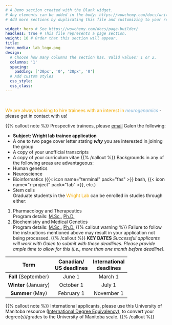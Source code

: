 ```yaml
---
# A Demo section created with the Blank widget.
# Any elements can be added in the body: https://wowchemy.com/docs/writing-markdown-latex/
# Add more sections by duplicating this file and customizing to your requirements.

widget: hero # See https://wowchemy.com/docs/page-builder/
headless: true # This file represents a page section.
weight: 10 # Order that this section will appear.
title:
hero_media: lab_logo.png
design:
  # Choose how many columns the section has. Valid values: 1 or 2.
  columns: '1'
  spacing:
    padding: ['20px', '0', '20px', '0']
  # Add custom styles
  css_style:
  css_class:
---
```


<br>

<span style="color:#F2A900">We are always looking to hire trainees with an interest in</span> <span style="color:#7BAFD4">*neurogenomics* </span>- please get in contact with us!

{{% callout note %}}
Prospective trainees, please [email](mailto:galen.wright@umanitoba.ca?subject=Wright%20Lab%20Trainee%20Application) Galen the following:
- **Subject: Wright lab trainee application**
- A one to two page cover letter stating ***why*** you are interested in joining the group 
- A copy of your unofficial transcripts
- A copy of your curriculum vitae 
{{% /callout %}}
Backgrounds in any of the following areas are advantageous:
 - Human genetics
 - Neuroscience
 - Bioinformatics ({{< icon name="terminal" pack="fas" >}} bash, {{< icon name="r-project" pack="fab" >}}, etc.)
 - Stem cells  
Graduate students in the <span style="color:#F2A900">Wright Lab</span> can be enrolled in studies through either:
1. Pharmacology and Therapeutics<br>Program details: [M.Sc.](https://umanitoba.ca/explore/pharmacology-and-therapeutics-msc), [Ph.D.](https://umanitoba.ca/explore/pharmacology-and-therapeutics-phd)
2. Biochemistry and Medical Genetics<br>Program details: [M.Sc.](https://umanitoba.ca/explore/programs-of-study/biochemistry-and-medical-genetics-msc), [Ph.D.](https://umanitoba.ca/explore/programs-of-study/biochemistry-and-medical-genetics-phd)
{{% callout warning %}}
Failure to follow the instructions mentioned above may result in your application not being processed.
{{% /callout %}}
**KEY DATES**
*Successful applicants will work with Galen to submit with these deadlines. Please provide ample time to allow for this (i.e., more than one month before deadline).*


| **Term** 	| **Canadian/ <br>US deadlines** 	| **International<br>deadlines** 	|
|:---:	|:---:	|:---:	|
| **Fall** (September) 	| June 1 	| March 1 	|
| **Winter** (January) 	| October 1 	| July 1 	|
| **Summer** (May) 	| February 1 	| November 1 	|

{{% callout note %}}
International applicants, please use this University of Manitoba resource ([International Degree Equivalency](https://umanitoba.ca/faculties/graduate_studies/admissions/equivalencies.html)), to convert your degree(s)/grades to the University of Manitoba scale.
{{% /callout %}}
